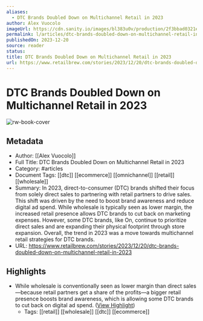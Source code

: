 ```yaml
---
aliases:
  - DTC Brands Doubled Down on Multichannel Retail in 2023
author: Alex Vuocolo
imageUrl: https://cdn.sanity.io/images/bl383u0v/production/2f3bbad0321e631dedca71164b6b7951d89564d0-5045x3325.jpg?rect=0,338,5045,2649&w=1200&h=630&q=70&fit=crop&auto=format
permalink: l/articles/dtc-brands-doubled-down-on-multichannel-retail-in-2023
publishedOn: 2023-12-20
source: reader
status: 
title: DTC Brands Doubled Down on Multichannel Retail in 2023
url: https://www.retailbrew.com/stories/2023/12/20/dtc-brands-doubled-down-on-multichannel-retail-in-2023
---
```

# DTC Brands Doubled Down on Multichannel Retail in 2023

![rw-book-cover](https://cdn.sanity.io/images/bl383u0v/production/2f3bbad0321e631dedca71164b6b7951d89564d0-5045x3325.jpg?rect=0,338,5045,2649&w=1200&h=630&q=70&fit=crop&auto=format)

## Metadata

- Author: [[Alex Vuocolo]]
- Full Title: DTC Brands Doubled Down on Multichannel Retail in 2023
- Category: #articles
- Document Tags: [[dtc]] [[ecommerce]] [[omnichannel]] [[retail]] [[wholesale]]
- Summary: In 2023, direct-to-consumer (DTC) brands shifted their focus from solely direct sales to partnering with retail partners to drive sales. This shift was driven by the need to boost brand awareness and reduce digital ad spend. While wholesale is typically seen as lower margin, the increased retail presence allows DTC brands to cut back on marketing expenses. However, some DTC brands, like On, continue to prioritize direct sales and are expanding their physical footprint through store expansion. Overall, the trend in 2023 was a move towards multichannel retail strategies for DTC brands.
- URL: https://www.retailbrew.com/stories/2023/12/20/dtc-brands-doubled-down-on-multichannel-retail-in-2023

## Highlights

- While wholesale is conventionally seen as lower margin than direct sales—because retail partners get a share of the profits—a bigger retail presence boosts brand awareness, which is allowing some DTC brands to cut back on digital ad spend. ([View Highlight](https://read.readwise.io/read/01hjraf9gvc5rwj9mz1554gf7m))
    - Tags: [[retail]] [[wholesale]] [[dtc]] [[ecommerce]]
